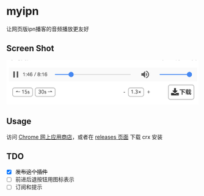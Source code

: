 # myipn
让网页版ipn播客的音频播放更友好

## Screen Shot
![screenshot](https://raw.githubusercontent.com/eric6356/myipn/master/screenshot.png)

## Usage
访问 [Chrome 网上应用商店](https://chrome.google.com/webstore/detail/my-ipn/ajhgfeoabcehhmfimiljkihnifbkhnkk)，或者在 [releases 页面](https://github.com/eric6356/myipn/releases) 下载 crx 安装
## TDO
- [x] ~~发布这个插件~~
- [ ] 前进后退按钮用图标表示
- [ ] 订阅和提示
